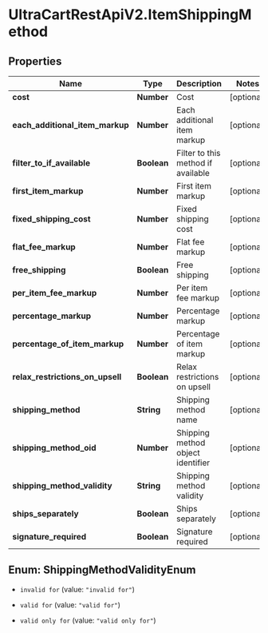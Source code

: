 # UltraCartRestApiV2.ItemShippingMethod

## Properties

Name | Type | Description | Notes
------------ | ------------- | ------------- | -------------
**cost** | **Number** | Cost | [optional] 
**each_additional_item_markup** | **Number** | Each additional item markup | [optional] 
**filter_to_if_available** | **Boolean** | Filter to this method if available | [optional] 
**first_item_markup** | **Number** | First item markup | [optional] 
**fixed_shipping_cost** | **Number** | Fixed shipping cost | [optional] 
**flat_fee_markup** | **Number** | Flat fee markup | [optional] 
**free_shipping** | **Boolean** | Free shipping | [optional] 
**per_item_fee_markup** | **Number** | Per item fee markup | [optional] 
**percentage_markup** | **Number** | Percentage markup | [optional] 
**percentage_of_item_markup** | **Number** | Percentage of item markup | [optional] 
**relax_restrictions_on_upsell** | **Boolean** | Relax restrictions on upsell | [optional] 
**shipping_method** | **String** | Shipping method name | [optional] 
**shipping_method_oid** | **Number** | Shipping method object identifier | [optional] 
**shipping_method_validity** | **String** | Shipping method validity | [optional] 
**ships_separately** | **Boolean** | Ships separately | [optional] 
**signature_required** | **Boolean** | Signature required | [optional] 



## Enum: ShippingMethodValidityEnum


* `invalid for` (value: `"invalid for"`)

* `valid for` (value: `"valid for"`)

* `valid only for` (value: `"valid only for"`)




